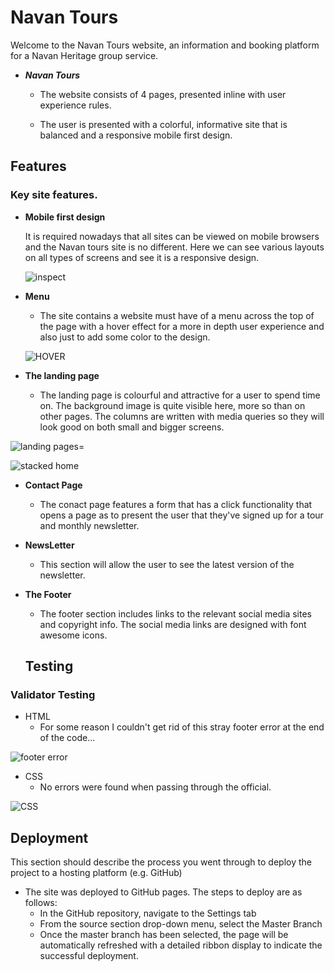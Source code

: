 # Navan Tours

Welcome to the Navan Tours website, an information and booking platform for a Navan Heritage group service.

 - ___Navan Tours___

    - The website consists of 4 pages, presented inline with user experience rules.

    - The user is presented with a colorful, informative site that is balanced and a responsive mobile first design.
 
## Features 

### Key site features.

- __Mobile first design__
   
   It is required nowadays that all sites can be viewed on mobile browsers and the Navan tours site is no different. Here we can see various 
   layouts on all types of screens and see it is a responsive design.
   
   ![inspect](https://user-images.githubusercontent.com/127897306/226239067-fbf03f76-a2bc-426d-86c8-fa468fd1c329.jpg)

- __Menu__

  - The site contains a website must have of a menu across the top of the page with a hover effect for a more in depth user experience and also 
    just to add some color to the design.
   
   ![HOVER](https://user-images.githubusercontent.com/127897306/226239997-d6f2f602-73be-4734-8252-09b8906ebc19.jpg)

- __The landing page__

  - The landing page is colourful and attractive for a user to spend time on. The background image is quite visible here, more so than on other pages. The 
    columns are written with media queries so they will look good on both small and bigger screens.

![landing pages=](https://user-images.githubusercontent.com/127897306/226239352-ffd8a758-c907-4acf-b6ca-95fc64eeeda8.jpg)

![stacked home](https://user-images.githubusercontent.com/127897306/226240366-1d0fe9a5-61ba-41f5-ae72-ae07c90e5bf4.jpg)

- __Contact Page__

  - The conact page features a form that has a click functionality that opens a page as to present the user that they've signed up for a tour and
    monthly newsletter.

- __NewsLetter__

  - This section will allow the user to see the latest version of the newsletter.

- __The Footer__ 

  - The footer section includes links to the relevant social media sites and copyright info. The social media links are designed with font awesome icons.

  ## Testing 

### Validator Testing 

- HTML
  - For some reason I couldn't get rid of this stray footer error at the end of the code...

![footer error](https://user-images.githubusercontent.com/127897306/226333359-a468df36-c6b5-49f9-ab5d-2c52495dc817.jpg)

- CSS
  - No errors were found when passing through the official.

![CSS](https://user-images.githubusercontent.com/127897306/226239417-8f274e01-c05d-42da-9634-41273d6f6add.jpg)

  ## Deployment

This section should describe the process you went through to deploy the project to a hosting platform (e.g. GitHub) 

- The site was deployed to GitHub pages. The steps to deploy are as follows: 
  - In the GitHub repository, navigate to the Settings tab 
  - From the source section drop-down menu, select the Master Branch
  - Once the master branch has been selected, the page will be automatically refreshed with a detailed ribbon display to indicate the successful deployment.
